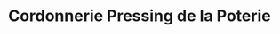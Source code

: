 ---
title: "Cordonnerie Pressing de la Poterie"
url: /rennes/cordonnerie-pressing-de-la-poterie/
shop: Wäscherei
---